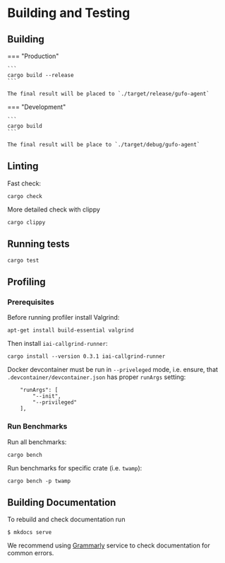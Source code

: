 # Building and Testing

## Building

=== "Production"

    ```
    cargo build --release
    ```

    The final result will be placed to `./target/release/gufo-agent`

=== "Development"

    ```
    cargo build
    ```

    The final result will be place to `./target/debug/gufo-agent`

## Linting

Fast check:

```
cargo check
```

More detailed check with clippy

```
cargo clippy
```

## Running tests

```
cargo test
```

## Profiling

### Prerequisites

Before running profiler install Valgrind:

```
apt-get install build-essential valgrind
```

Then install `iai-callgrind-runner`:

```
cargo install --version 0.3.1 iai-callgrind-runner
```

Docker devcontainer must be run in `--priveleged` mode, i.e.
ensure, that `.devcontainer/devcontainer.json` has proper `runArgs` setting:

```
    "runArgs": [
        "--init",
        "--privileged"
    ],
```

### Run Benchmarks

Run all benchmarks:

```
cargo bench
```

Run benchmarks for specific crate  (i.e. `twamp`):

```
cargo bench -p twamp
```

## Building Documentation

To rebuild and check documentation run

```
$ mkdocs serve
```

We recommend using [Grammarly][Grammarly] service to check
documentation for common errors.

[Grammarly]: https://grammarly.com/